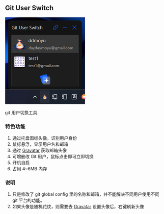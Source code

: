 ## Git User Switch

![](screenshot/02.png)

git 用户切换工具

### 特色功能
1. 通过托盘图标头像，识别用户身份
2. 鼠标悬浮，显示用户名和邮箱
3. 通过 [Gravatar](https://gravatar.com/) 获取邮箱头像
4. 可增删改 Git 用户，鼠标点击即可立即切换
5. 开机自启
6. 占用 4~6MB 内存

### 说明
1. 只是修改了 git global config 里的名称和邮箱，并不能解决不同用户使用不同 git 平台的功能。
2. 如果头像是随机花纹，则需要去 [Gravatar](https://gravatar.com/) 设置头像后，右键刷新头像